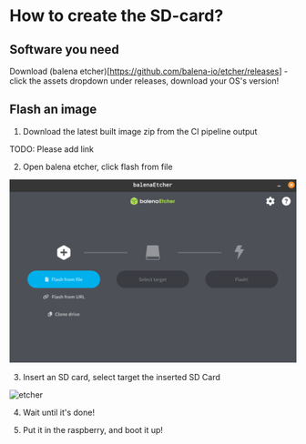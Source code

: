 # How to create the SD-card?

## Software you need

Download (balena etcher)[https://github.com/balena-io/etcher/releases] - click the assets dropdown under releases, download your OS's version!

## Flash an image

1. Download the latest built image zip from the CI pipeline output

TODO: Please add link

2. Open balena etcher, click flash from file

![etcher](assets/balena-start.png)

3. Insert an SD card, select target the inserted SD Card

![etcher](assets/balena-select.png)

4. Wait until it's done!

5. Put it in the raspberry, and boot it up!
